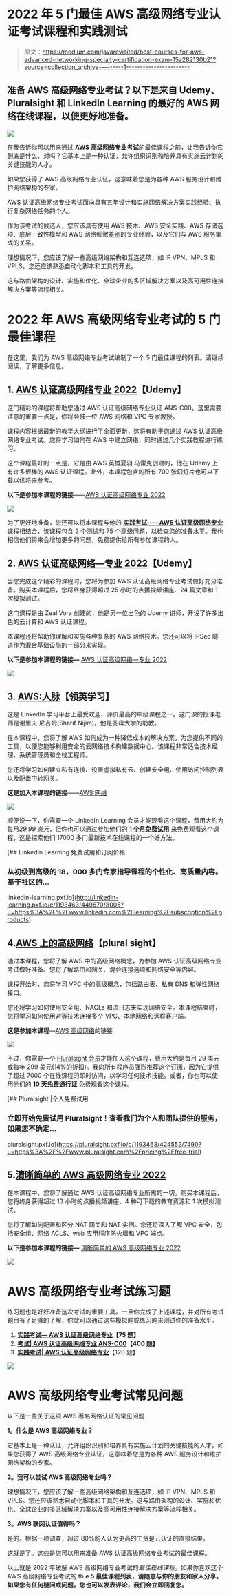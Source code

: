 # 2022 年 5 门最佳 AWS 高级网络专业认证考试课程和实践测试

> 原文：<https://medium.com/javarevisited/best-courses-for-aws-advanced-networking-specialty-certification-exam-15a282130b21?source=collection_archive---------1----------------------->

## 准备 AWS 高级网络专业考试？以下是来自 Udemy、Pluralsight 和 LinkedIn Learning 的最好的 AWS 网络在线课程，以便更好地准备。

![](img/a52a43caae32b58289f67dd3f6532787.png)

在我告诉你可以用来通过 **AWS 高级网络专业考试**的最佳课程之前，让我告诉你它到底是什么，对吗？它基本上是一种认证，允许组织识别和培养具有实施云计划的关键技能的人才。

如果您获得了 AWS 高级网络专业认证，这意味着您是为各种 AWS 服务设计和维护网络架构的专家。

AWS 认证高级网络专业考试面向具有五年设计和实施网络解决方案实践经验、执行复杂网络任务的个人。

作为该考试的候选人，您应该具有使用 AWS 技术、AWS 安全实践、AWS 存储选项、底层一致性模型和 AWS 网络细微差别的专业经验，以及它们与 AWS 服务集成的关系。

理想情况下，您应该了解一些高级网络架构和互连选项，如 IP VPN、MPLS 和 VPLS。您还应该熟悉自动化脚本和工具的开发。

这与路由架构的设计、实施和优化、全球企业的多区域解决方案以及高可用性连接解决方案等流程相关。

# 2022 年 AWS 高级网络专业考试的 5 门最佳课程

在这里，我们为 AWS 高级网络专业考试编制了一个 5 门最佳课程的列表。请继续阅读，了解更多信息。

## 1. [AWS 认证高级网络专业 2022](https://click.linksynergy.com/deeplink?id=CuIbQrBnhiw&mid=39197&murl=https%3A%2F%2Fwww.udemy.com%2Fcourse%2Faws-certified-advanced-networking-specialty-ans%2F)【Udemy】

这门精彩的课程将帮助您通过 AWS 认证高级网络专业认证 ANS-C00。这里需要注意的重要一点是，你将会被一位 AWS 网络和 VPC 专家教授。

课程内容根据最新的教学大纲进行了全面更新，这将有助于您通过 AWS 认证高级网络专业考试。您将学习如何在 AWS 中建立网络，同时通过几个实践教程进行练习。

这个课程最好的一点是，它是由 AWS 英雄夏羽·马雷克创建的，他在 Udemy 上有许多很棒的 AWS 认证课程。此外，本课程包含的所有 700 张幻灯片也可以下载以供将来参考。

**以下是参加本课程的链接**——[AWS 认证高级网络专业 2022](https://click.linksynergy.com/deeplink?id=CuIbQrBnhiw&mid=39197&murl=https%3A%2F%2Fwww.udemy.com%2Fcourse%2Faws-certified-advanced-networking-specialty-ans%2F)

![](img/ecdbf29be185219af158fde49fd616b2.png)

为了更好地准备，您还可以将本课程与他的 [**实践考试——AWS 认证高级网络专业**](https://click.linksynergy.com/deeplink?id=JVFxdTr9V80&mid=39197&murl=https%3A%2F%2Fwww.udemy.com%2Fcourse%2Fpractice-exam-aws-certified-advanced-networking-specialty%2F) 课程相结合，该课程包含 2 个测试和 75 个高级问题，以检查您的准备水平。我也相信他们将来会增加更多的问题，免费提供给所有参加课程的人。

## 2. [AWS 认证高级网络—专业 2022](https://click.linksynergy.com/deeplink?id=JVFxdTr9V80&mid=39197&murl=https%3A%2F%2Fwww.udemy.com%2Fcourse%2Faws-certified-advanced-networking-specialty%2F)【Udemy】

当您完成这个精彩的课程时，您将为参加 AWS 认证高级网络专业考试做好充分准备。购买本课程后，您将终身获得超过 25 小时的点播视频讲座、24 篇文章和 1 次模拟测试。

这门课程是由 Zeal Vora 创建的，他是另一位出色的 Udemy 讲师，开设了许多出色的云计算和 AWS 认证课程。

本课程还将帮助你理解和实施各种复杂的 AWS 网络技术。您还可以将 IPSec 隧道作为混合基础设施的一部分来实现。

**以下是参加本课程的链接—** [AWS 认证高级网络—专业 2022](https://click.linksynergy.com/deeplink?id=JVFxdTr9V80&mid=39197&murl=https%3A%2F%2Fwww.udemy.com%2Fcourse%2Faws-certified-advanced-networking-specialty%2F)

[![](img/abe885571f207b592ff641c11fb22e72.png)](https://click.linksynergy.com/deeplink?id=JVFxdTr9V80&mid=39197&murl=https%3A%2F%2Fwww.udemy.com%2Fcourse%2Faws-certified-advanced-networking-specialty%2F)

## 3. [AWS:人脉](https://linkedin-learning.pxf.io/c/1193463/449670/8005?u=https%3A%2F%2Fwww.linkedin.com%2Flearning%2Faws-networking-14125632)【领英学习】

这是 LinkedIn 学习平台上最受欢迎、评价最高的中级课程之一。这门课的授课老师是谢里夫·尼吉姆(Sharif Nijim)，他是圣母大学的助教。

在本课程中，您将了解 AWS 如何成为一种降低成本的解决方案，为您提供不同的工具，以便您能够利用安全的云网络技术构建数据中心。该课程非常适合技术经理、系统管理员和全栈工程师。

您还将学习如何建立私有连接、设置虚拟私有云、创建安全组、使用访问控制列表以及配置中转网关。

**这是加入本课程的链接**——[AWS:网络](https://linkedin-learning.pxf.io/c/1193463/449670/8005?u=https%3A%2F%2Fwww.linkedin.com%2Flearning%2Faws-networking-14125632)

[![](img/a52a43caae32b58289f67dd3f6532787.png)](https://linkedin-learning.pxf.io/c/1193463/449670/8005?u=https%3A%2F%2Fwww.linkedin.com%2Flearning%2Faws-networking-14125632)

顺便说一下，你需要一个 LinkedIn Learning 会员才能观看这个课程，费用大约为每月*29.99 美元*，但你也可以通过参加他们的 [**1 个月免费试用**](http://linkedin-learning.pxf.io/c/1193463/449670/8005?u=https%3A%2F%2Fwww.linkedin.com%2Flearning%2Fsubscription%2Fproducts) 来免费观看这个课程，这是探索他们 17000 多门最新技术在线课程的一个好方法。

 [## LinkedIn Learning 免费试用和订阅价格

### 从初级到高级的 18，000 多门专家指导课程的个性化、高质量内容。基于社区的…

linkedin-learning.pxf.io](http://linkedin-learning.pxf.io/c/1193463/449670/8005?u=https%3A%2F%2Fwww.linkedin.com%2Flearning%2Fsubscription%2Fproducts) 

## 4.[AWS 上的高级网络](https://pluralsight.pxf.io/c/1193463/424552/7490?u=https%3A%2F%2Fwww.pluralsight.com%2Fcourses%2Fadvanced-networking-aws)【plural sight】

通过本课程，您将了解 AWS 中的高级网络概念，为参加 AWS 认证高级网络专业考试做好准备。您将了解路由和网关、混合连接选项和网络安全等内容。

课程开始时，您将学习 VPC 中的高级概念，包括路由表、私有 DNS 和弹性网络接口。

您还将学习如何使用安全组、NACLs 和流日志来实现网络安全。本课程结束时，您将学习如何使用对等技术连接多个 VPC、本地网络和远程客户端。

**这是参加本课程**—[AWS 高级网络](https://pluralsight.pxf.io/c/1193463/424552/7490?u=https%3A%2F%2Fwww.pluralsight.com%2Fcourses%2Fadvanced-networking-aws)的链接

[![](img/63705b4dbc0c586001ffda1b1525fdd5.png)](https://pluralsight.pxf.io/c/1193463/424552/7490?u=https%3A%2F%2Fwww.pluralsight.com%2Fcourses%2Fadvanced-networking-aws)

不过，你需要一个 [Pluralsight 会员](https://pluralsight.pxf.io/c/1193463/424552/7490?u=https%3A%2F%2Fwww.pluralsight.com%2Fpricing%2Fskills)才能加入这个课程，费用大约是每月 29 美元或每年 299 美元(14%的折扣)。我向所有程序员强烈推荐这个订阅，因为它提供了超过 7000 个在线课程的即时访问，以学习任何技术技能。或者，你也可以使用他们的 [**10 天免费通行证**](https://pluralsight.pxf.io/c/1193463/424552/7490?u=https%3A%2F%2Fwww.pluralsight.com%2Fpricing%2Ffree-trial) 免费观看这个课程。

[](https://pluralsight.pxf.io/c/1193463/424552/7490?u=https%3A%2F%2Fwww.pluralsight.com%2Fpricing%2Ffree-trial) [## Pluralsight |个人免费试用

### 立即开始免费试用 Pluralsight！查看我们为个人和团队提供的服务，如果您不确定…

pluralsight.pxf.io](https://pluralsight.pxf.io/c/1193463/424552/7490?u=https%3A%2F%2Fwww.pluralsight.com%2Fpricing%2Ffree-trial) 

## 5.[清晰简单的 AWS 高级网络专业 2022](https://click.linksynergy.com/deeplink?id=JVFxdTr9V80&mid=39197&murl=https%3A%2F%2Fwww.udemy.com%2Fcourse%2Fawsnetworking%2F)

在本课程中，您将了解通过 AWS 认证高级网络专业所需的一切。购买本课程后，您将终身获得超过 13 小时的点播视频讲座、4 种可下载的教育资源和 1 次模拟测试。

您将了解如何配置和区分 NAT 网关和 NAT 实例。您还将深入了解 VPC 安全，包括安全组、网络 ACLS、web 应用程序防火墙和 VPC 端点。

**以下是参加本课程的链接—** [清晰简单的 AWS 高级网络专业 2022](https://click.linksynergy.com/deeplink?id=JVFxdTr9V80&mid=39197&murl=https%3A%2F%2Fwww.udemy.com%2Fcourse%2Fawsnetworking%2F)

[![](img/a642fffb8b50ed52a7adeb230a8ff298.png)](https://click.linksynergy.com/deeplink?id=JVFxdTr9V80&mid=39197&murl=https%3A%2F%2Fwww.udemy.com%2Fcourse%2Fawsnetworking%2F)

# AWS 高级网络专业考试练习题

练习题也是好好准备这次考试的重要工具。一旦你完成了上述课程，并对所有考试题目有了足够的了解，你就可以通过这些模拟题或练习题来测试你的准备水平。

1.  [**实践考试— AWS 认证高级网络专业**](https://click.linksynergy.com/deeplink?id=JVFxdTr9V80&mid=39197&murl=https%3A%2F%2Fwww.udemy.com%2Fcourse%2Fpractice-exam-aws-certified-advanced-networking-specialty%2F)**【75 题】**
2.  [**考试| AWS 认证高级网络专业 ANS-C00**](https://click.linksynergy.com/deeplink?id=JVFxdTr9V80&mid=39197&murl=https%3A%2F%2Fwww.udemy.com%2Fcourse%2Fexams-aws-certified-advance-networking-specialty-ans-c00%2F)**【400 题】**
3.  [**实践考试| AWS 认证高级网络专业**](https://click.linksynergy.com/deeplink?id=JVFxdTr9V80&mid=39197&murl=https%3A%2F%2Fwww.udemy.com%2Fcourse%2Fpractice-exams-aws-certified-advanced-networking-specialty%2F)【120 题】

[![](img/517f6ac72e169bb955e033f015eb20c7.png)](https://click.linksynergy.com/deeplink?id=JVFxdTr9V80&mid=39197&murl=https%3A%2F%2Fwww.udemy.com%2Fcourse%2Fpractice-exam-aws-certified-advanced-networking-specialty%2F)

# AWS 高级网络专业考试常见问题

以下是一些关于这项 AWS 著名网络认证的常见问题

**1。什么是 AWS 高级网络专业？**

它基本上是一种认证，允许组织识别和培养具有实施云计划的关键技能的人才。如果您获得了 AWS 高级网络专业认证，这意味着您是为各种 AWS 服务设计和维护网络架构的专家。

**2。我可以尝试 AWS 高级网络专业吗？**

理想情况下，您应该了解一些高级网络架构和互连选项，如 IP VPN、MPLS 和 VPLS。您还应该熟悉自动化脚本和工具的开发。这与路由架构的设计、实施和优化、全球企业的多区域解决方案以及高可用性连接解决方案等流程相关。

**3。AWS 联网认证值得吗？**

是的。根据一项调查，超过 80%的人认为更高的工资是云认证的直接结果。

这就是了。这些是您可以用来准备 AWS 认证高级网络专业考试的最佳课程。

以上就是 2022 年破解 AWS 高级网络专业考试的*最佳在线课程*。如果你喜欢这个 AWS 高级网络专业考试的 th **e 5 最佳课程列表，请随意与你的朋友和家人分享。如果您有任何疑问或问题，您也可以发表评论，我们会立即回复您。**